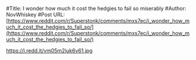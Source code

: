 #Title: I wonder how much it cost the hedgies to fail so miserably
#Author: NovWhiskey
#Post URL: [https://www.reddit.com/r/Superstonk/comments/mxs7ec/i_wonder_how_much_it_cost_the_hedgies_to_fail_so/](https://www.reddit.com/r/Superstonk/comments/mxs7ec/i_wonder_how_much_it_cost_the_hedgies_to_fail_so/)


https://i.redd.it/vm05m2juk6v61.jpg